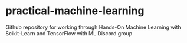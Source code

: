 # practical-machine-learning
Github repository for working through Hands-On Machine Learning with Scikit-Learn and TensorFlow with ML Discord group
